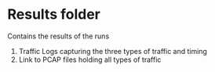 # Results folder  
Contains the results of the runs
1. Traffic Logs capturing the three types of traffic and timing
2. Link to PCAP files holding all types of traffic
